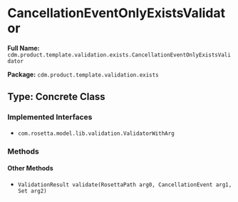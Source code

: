 # CancellationEventOnlyExistsValidator

**Full Name:** `cdm.product.template.validation.exists.CancellationEventOnlyExistsValidator`

**Package:** `cdm.product.template.validation.exists`

## Type: Concrete Class

### Implemented Interfaces

- `com.rosetta.model.lib.validation.ValidatorWithArg`

### Methods

#### Other Methods

- `ValidationResult validate(RosettaPath arg0, CancellationEvent arg1, Set arg2)`

